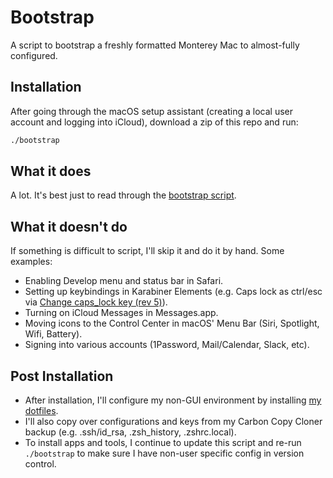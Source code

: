 # Bootstrap

A script to bootstrap a freshly formatted Monterey Mac to almost-fully configured.

## Installation

After going through the macOS setup assistant (creating a local user account and logging into iCloud), download a zip of this repo and run:

``` sh
./bootstrap
```

## What it does

A lot. It's best just to read through the [bootstrap script](./bootstrap).

## What it doesn't do

If something is difficult to script, I'll skip it and do it by hand. Some examples:

- Enabling Develop menu and status bar in Safari.
- Setting up keybindings in Karabiner Elements (e.g. Caps lock as ctrl/esc via [Change caps_lock key (rev 5)](https://ke-complex-modifications.pqrs.org/?q=change%20caps_lock%20key)).
- Turning on iCloud Messages in Messages.app.
- Moving icons to the Control Center in macOS' Menu Bar (Siri, Spotlight, Wifi, Battery).
- Signing into various accounts (1Password, Mail/Calendar, Slack, etc).


## Post Installation

- After installation, I'll configure my non-GUI environment by installing [my dotfiles](https://github.com/ericboehs/dotfiles).
- I'll also copy over configurations and keys from my Carbon Copy Cloner backup (e.g. .ssh/id_rsa, .zsh_history, .zshrc.local).
- To install apps and tools, I continue to update this script and re-run `./bootstrap` to make sure I have non-user specific config in version control.

